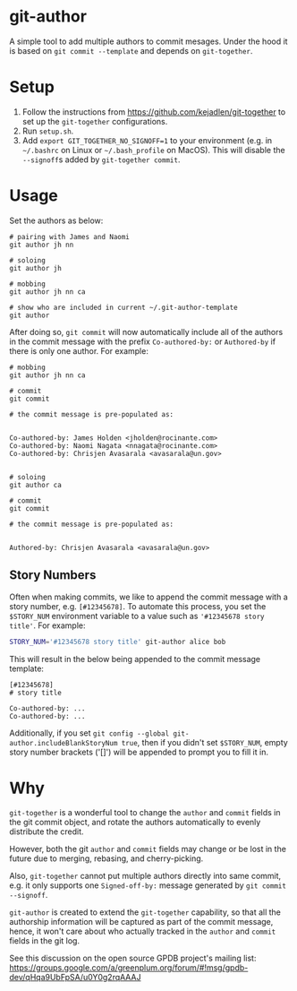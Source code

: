 # git-author
A simple tool to add multiple authors to commit mesages. Under the hood it is
based on `git commit --template` and depends on `git-together`.

# Setup
1. Follow the instructions from https://github.com/kejadlen/git-together to set
   up the `git-together` configurations.
2. Run `setup.sh`.
3. Add `export GIT_TOGETHER_NO_SIGNOFF=1` to your environment (e.g. in
   `~/.bashrc` on Linux or `~/.bash_profile` on MacOS). This will disable the
   `--signoff`s added by `git-together commit`.

# Usage
Set the authors as below:

```
# pairing with James and Naomi
git author jh nn

# soloing
git author jh

# mobbing
git author jh nn ca

# show who are included in current ~/.git-author-template
git author
```

After doing so, `git commit` will now automatically include all of the authors
in the commit message with the prefix `Co-authored-by:` or `Authored-by` if
there is only one author. For example:

```
# mobbing
git author jh nn ca

# commit
git commit

# the commit message is pre-populated as:


Co-authored-by: James Holden <jholden@rocinante.com>
Co-authored-by: Naomi Nagata <nnagata@rocinante.com>
Co-authored-by: Chrisjen Avasarala <avasarala@un.gov>


# soloing
git author ca

# commit
git commit

# the commit message is pre-populated as:


Authored-by: Chrisjen Avasarala <avasarala@un.gov>
```

## Story Numbers
Often when making commits, we like to append the commit message with a story
number, e.g. `[#12345678]`. To automate this process, you set the
`$STORY_NUM` environment variable to a value such as `'#12345678 story title'`. For example:

```bash
STORY_NUM='#12345678 story title' git-author alice bob
```

This will result in the below being appended to the commit message template:

```
[#12345678]
# story title

Co-authored-by: ...
Co-authored-by: ...
```

Additionally, if you set `git config --global git-author.includeBlankStoryNum true`,
then if you didn't set `$STORY_NUM`, empty story number brackets ('[]') will be
appended to prompt you to fill it in.

# Why
`git-together` is a wonderful tool to change the `author` and `commit` fields
in the git commit object, and rotate the authors automatically to evenly
distribute the credit.

However, both the git `author` and `commit` fields may change or be lost in the
future due to merging, rebasing, and cherry-picking.

Also, `git-together` cannot put multiple authors directly into same commit,
e.g. it only supports one `Signed-off-by:` message generated by `git commit
--signoff`.

`git-author` is created to extend the `git-together` capability, so that all
the authorship information will be captured as part of the commit message,
hence, it won't care about who actually tracked in the `author` and `commit`
fields in the git log. 

See this discussion on the open source GPDB project's mailing list:
https://groups.google.com/a/greenplum.org/forum/#!msg/gpdb-dev/qHqa9UbFpSA/u0Y0g2rqAAAJ
